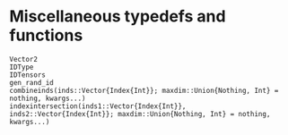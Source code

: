 # Miscellaneous typedefs and functions

```@docs
Vector2
IDType
IDTensors
gen_rand_id
combineinds(inds::Vector{Index{Int}}; maxdim::Union{Nothing, Int} = nothing, kwargs...)
indexintersection(inds1::Vector{Index{Int}}, inds2::Vector{Index{Int}}; maxdim::Union{Nothing, Int} = nothing, kwargs...)
```
